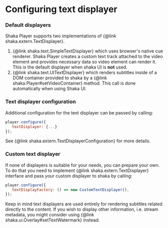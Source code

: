 # Configuring text displayer

### Default displayers

Shaka Player supports two implementations of {@link shaka.extern.TextDisplayer}.
1) {@link shaka.text.SimpleTextDisplayer} which uses browser's native cue
  renderer. Shaka Player creates a custom text track attached to the video
  element and provides necessary data so video element can render it. This is
  the default displayer when shaka UI is **not** used.
2) {@link shaka.text.UITextDisplayer} which renders subtitles inside of a DOM
  container provided to shaka by a {@link shaka.Player#setVideoContainer}
  method. This call is done automatically when using Shaka UI.

### Text displayer configuration

Additional configuration for the text displayer can be passed by calling:
```js
player.configure({
   textDisplayer: {...}
});
```
See {@link shaka.extern.TextDisplayerConfiguration} for more details.

### Custom text displayer

If none of displayers is suitable for your needs, you can prepare your own.
To do that you need to implement {@link shaka.extern.TextDisplayer} interface
and pass your custom displayer to shaka by calling:
```js
player.configure({
   textDisplayFactory: () => new CustomTextDisplayer(),
});
```

Keep in mind text displayers are used entirely for rendering subtitles related
directly to the content. If you wish to display other information, i.e. stream
metadata, you might consider using {@link shaka.ui.Overlay#setTextWatermark}
instead.
